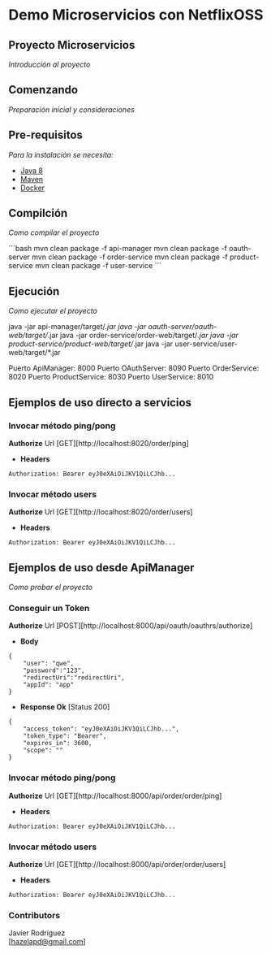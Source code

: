 # Demo Microservicios con NetflixOSS
## Proyecto Microservicios

_Introducción al proyecto_

## Comenzando

_Preparación inicial y consideraciones_

## Pre-requisitos

_Para la instalación se necesita:_
* [Java 8](https://www.oracle.com/mx/java/technologies/javase/javase-jdk8-downloads.html)  
* [Maven](http://maven.apache.org/download.cgi)  
* [Docker](https://docs.docker.com/install/)  

## Compilción  

_Como compilar el proyecto_

´´´bash
mvn clean package -f api-manager
mvn clean package -f oauth-server
mvn clean package -f order-service
mvn clean package -f product-service
mvn clean package -f user-service
´´´

## Ejecución  

_Como ejecutar el proyecto_

java -jar api-manager/target/*.jar
java -jar oauth-server/oauth-web/target/*.jar
java -jar order-service/order-web/target/*.jar
java -jar product-service/product-web/target/*.jar
java -jar user-service/user-web/target/*.jar

Puerto ApiManager: 8000
Puerto OAuthServer: 8090
Puerto OrderService: 8020
Puerto ProductService: 8030
Puerto UserService: 8010


## Ejemplos de uso directo a servicios

### Invocar método ping/pong
**Authorize** Url [GET][http://localhost:8020/order/ping]  
* **Headers**
```
Authorization: Bearer eyJ0eXAiOiJKV1QiLCJhb...
```

### Invocar método users
**Authorize** Url [GET][http://localhost:8020/order/users]  
* **Headers**
```
Authorization: Bearer eyJ0eXAiOiJKV1QiLCJhb...
```

## Ejemplos de uso desde ApiManager

_Como probar el proyecto_

### Conseguir un Token
**Authorize** Url [POST][http://localhost:8000/api/oauth/oauthrs/authorize]  
* **Body**
```
{
	"user": "qwe",
	"password":"123",
	"redirectUri":"redirectUri",
	"appId": "app"
}
```
* **Response Ok** [Status 200]
```
{
    "access_token": "eyJ0eXAiOiJKV1QiLCJhb...",
    "token_type": "Bearer",
    "expires_in": 3600,
    "scope": ""
}
```

### Invocar método ping/pong
**Authorize** Url [GET][http://localhost:8000/api/order/order/ping]  
* **Headers**
```
Authorization: Bearer eyJ0eXAiOiJKV1QiLCJhb...
```

### Invocar método users
**Authorize** Url [GET][http://localhost:8000/api/order/order/users]  
* **Headers**
```
Authorization: Bearer eyJ0eXAiOiJKV1QiLCJhb...
```

### Contributors

Javier Rodríguez  
[hazelapd@gmail.com]   
